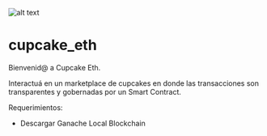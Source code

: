 ![alt text](https://github.com/TomasWard1/cupcake_eth/blob/master/cupcakeEthLogo.jpg?raw=true)
# cupcake_eth

Bienvenid@ a Cupcake Eth.

Interactuá en un marketplace de cupcakes en donde las transacciones son transparentes y gobernadas por un Smart Contract.

Requerimientos:
- Descargar Ganache Local Blockchain
